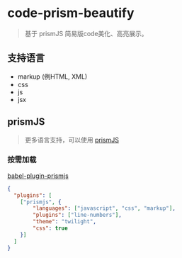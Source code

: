 # code-prism-beautify

> 基于 prismJS 简易版code美化、高亮展示。

## 支持语言

- markup (例HTML, XML)
- css
- js
- jsx

## prismJS

> 更多语言支持，可以使用 [prismJS](https://prismjs.com/)

### 按需加载

[babel-plugin-prismjs](https://github.com/mAAdhaTTah/babel-plugin-prismjs)

```json
{
  "plugins": [
    ["prismjs", {
        "languages": ["javascript", "css", "markup"],
        "plugins": ["line-numbers"],
        "theme": "twilight",
        "css": true
    }]
  ]
}
```
